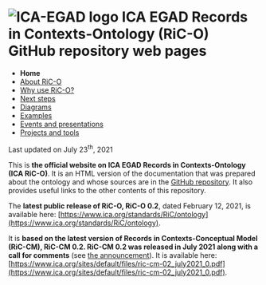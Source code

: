 # ![ICA-EGAD logo](images/ICA_Logo_ExpertGroups_EGAD_small.png) ICA EGAD Records in Contexts-Ontology (RiC-O) GitHub repository web pages


* **Home**
* [About RiC-O](about.html)
* [Why use RiC-O?](why-use-RiC-O.html)
* [Next steps](next-steps.html)
* [Diagrams](diagrams.html)
* [Examples](examples.html)
* [Events and presentations](events.html)
* [Projects and tools](projects-and-tools.html)

Last updated on July 23<sup>th</sup>, 2021

This is **the official website on ICA EGAD Records in Contexts-Ontology (ICA RiC-O)**. It is an HTML version of the documentation that was prepared about the ontology and whose sources are in the [GitHub repository](https://github.com/ICA-EGAD/RiC-O). It also provides useful links to the other contents of this repository.

The **latest public release of RiC-O, RiC-O 0.2**, dated February 12, 2021, is available here: [https://www.ica.org/standards/RiC/ontology](https://www.ica.org/standards/RiC/ontology).

It is **based on the latest version of Records in Contexts-Conceptual Model (RiC-CM), RiC-CM 0.2. RiC-CM 0.2 was released in July 2021 along with a call for comments** (see [the announcement](https://www.ica.org/en/public-release-of-records-in-contexts-conceptual-model-02)). It is available here:[https://www.ica.org/sites/default/files/ric-cm-02_july2021_0.pdf](https://www.ica.org/sites/default/files/ric-cm-02_july2021_0.pdf).
